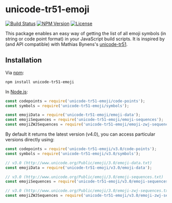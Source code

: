 # unicode-tr51-emoji

[![Build Status](https://travis-ci.org/cameronhunter/unicode-tr51-emoji.svg?branch=master)](https://travis-ci.org/cameronhunter/unicode-tr51-emoji) [![NPM Version](https://img.shields.io/npm/v/unicode-tr51-emoji.svg)](https://npmjs.org/package/unicode-tr51-emoji) [![License](https://img.shields.io/npm/l/unicode-tr51-emoji.svg)](https://github.com/cameronhunter/unicode-tr51-emoji/blob/master/LICENSE.md)

This package enables an easy way of getting the list of all emoji symbols (in string or code point format) in your JavaScript build scripts. It is inspired by (and API compatible) with Mathias Bynens's [unicode-tr51](https://github.com/mathiasbynens/unicode-tr51).

## Installation

Via [npm](https://www.npmjs.com/):

```bash
npm install unicode-tr51-emoji
```

In [Node.js](https://nodejs.org/):

```js
const codepoints = require('unicode-tr51-emoji/code-points');
const symbols = require('unicode-tr51-emoji/symbols');

const emojiData = require('unicode-tr51-emoji/emoji-data');
const emojiSequences = require('unicode-tr51-emoji/emoji-sequences');
const emojiZWJSequences = require('unicode-tr51-emoji/emoji-zwj-sequences');
```

By default it returns the latest version (v4.0), you can access particular versions directly using:

```js
const codepoints = require('unicode-tr51-emoji/v3.0/code-points');
const symbols = require('unicode-tr51-emoji/v3.0/symbols');

// v3.0 (http://www.unicode.org/Public/emoji/3.0/emoji-data.txt)
const emojiData = require('unicode-tr51-emoji/v3.0/emoji-data');

// v3.0 (http://www.unicode.org/Public/emoji/3.0/emoji-sequences.txt)
const emojiSequences = require('unicode-tr51-emoji/v3.0/emoji-sequences');

// v3.0 (http://www.unicode.org/Public/emoji/3.0/emoji-zwj-sequences.txt)
const emojiZWJSequences = require('unicode-tr51-emoji/v3.0/emoji-zwj-sequences');
```
